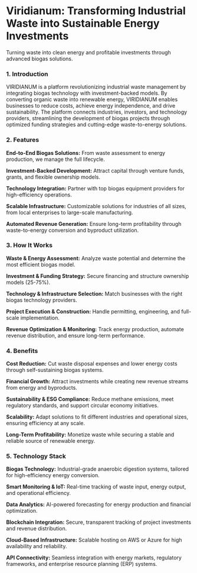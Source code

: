 # Viridianum: Transforming Industrial Waste into Sustainable Energy Investments
Turning waste into clean energy and profitable investments through advanced biogas solutions.

### 1. Introduction
VIRIDIANUM is a platform revolutionizing industrial waste management by integrating biogas technology with investment-backed models. By converting organic waste into renewable energy, VIRIDIANUM enables businesses to reduce costs, achieve energy independence, and drive sustainability. The platform connects industries, investors, and technology providers, streamlining the development of biogas projects through optimized funding strategies and cutting-edge waste-to-energy solutions.

### 2. Features
**End-to-End Biogas Solutions:** From waste assessment to energy production, we manage the full lifecycle.  

**Investment-Backed Development:** Attract capital through venture funds, grants, and flexible ownership models.  

**Technology Integration:** Partner with top biogas equipment providers for high-efficiency operations.  

**Scalable Infrastructure:** Customizable solutions for industries of all sizes, from local enterprises to large-scale manufacturing.  

**Automated Revenue Generation:** Ensure long-term profitability through waste-to-energy conversion and byproduct utilization.  

### 3. How It Works

**Waste & Energy Assessment:** Analyze waste potential and determine the most efficient biogas model.  

**Investment & Funding Strategy:** Secure financing and structure ownership models (25-75%).  

**Technology & Infrastructure Selection:** Match businesses with the right biogas technology providers.  

**Project Execution & Construction:** Handle permitting, engineering, and full-scale implementation.  

**Revenue Optimization & Monitoring:** Track energy production, automate revenue distribution, and ensure long-term performance.  

### 4. Benefits

**Cost Reduction:** Cut waste disposal expenses and lower energy costs through self-sustaining biogas systems.  

**Financial Growth:** Attract investments while creating new revenue streams from energy and byproducts.  

**Sustainability & ESG Compliance:** Reduce methane emissions, meet regulatory standards, and support circular economy initiatives.  

**Scalability:** Adapt solutions to fit different industries and operational sizes, ensuring efficiency at any scale.  

**Long-Term Profitability:** Monetize waste while securing a stable and reliable source of renewable energy.  

### 5. Technology Stack

**Biogas Technology:** Industrial-grade anaerobic digestion systems, tailored for high-efficiency energy conversion.  

**Smart Monitoring & IoT:** Real-time tracking of waste input, energy output, and operational efficiency.  

**Data Analytics:** AI-powered forecasting for energy production and financial optimization.  

**Blockchain Integration:** Secure, transparent tracking of project investments and revenue distribution.  

**Cloud-Based Infrastructure:** Scalable hosting on AWS or Azure for high availability and reliability.  

**API Connectivity:** Seamless integration with energy markets, regulatory frameworks, and enterprise resource planning (ERP) systems.  

